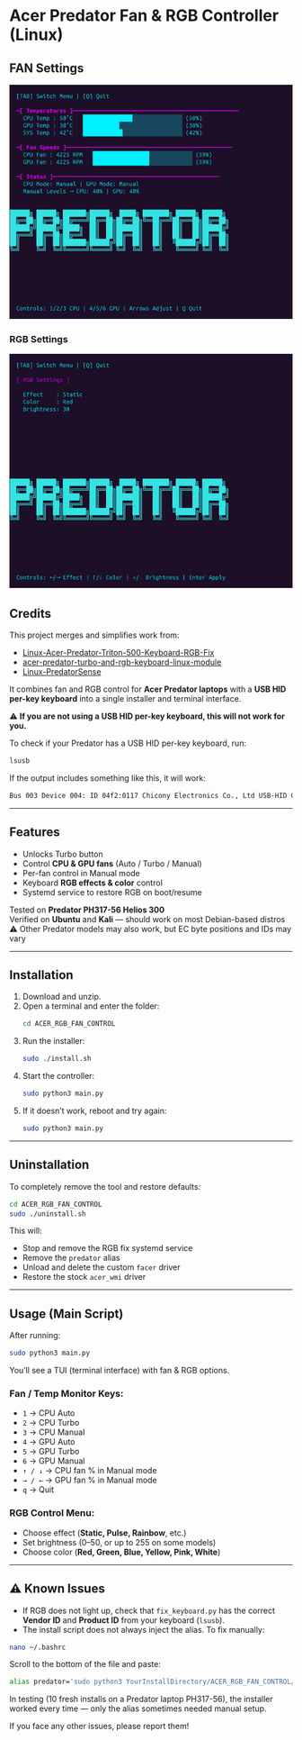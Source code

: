 # Acer Predator Fan & RGB Controller (Linux)

## FAN Settings
![Fan Control Screenshot](Screenshots/fanMenu.png)

### RGB Settings
![RGB Control Screenshot](Screenshots/rgbMenu.png)

## Credits
This project merges and simplifies work from:
- [Linux-Acer-Predator-Triton-500-Keyboard-RGB-Fix](https://github.com/DoStraTech)
- [acer-predator-turbo-and-rgb-keyboard-linux-module](https://github.com/JafarAkhondali)
- [Linux-PredatorSense](https://github.com/snowyoneill)

It combines fan and RGB control for **Acer Predator laptops** with a **USB HID per-key keyboard** into a single installer and terminal interface.

⚠️ **If you are not using a USB HID per-key keyboard, this will not work for you.**

To check if your Predator has a USB HID per-key keyboard, run:
```bash
lsusb
```
If the output includes something like this, it will work:
```bash
Bus 003 Device 004: ID 04f2:0117 Chicony Electronics Co., Ltd USB-HID Gaming Keyboard (C)
```

---

## Features
- Unlocks Turbo button
- Control **CPU & GPU fans** (Auto / Turbo / Manual)
- Per-fan control in Manual mode
- Keyboard **RGB effects & color** control
- Systemd service to restore RGB on boot/resume

Tested on **Predator PH317-56 Helios 300**  
Verified on **Ubuntu** and **Kali** — should work on most Debian-based distros  
⚠️ Other Predator models may also work, but EC byte positions and IDs may vary

---

## Installation
1. Download and unzip.  
2. Open a terminal and enter the folder:
   ```bash
   cd ACER_RGB_FAN_CONTROL
   ```
3. Run the installer:
   ```bash
   sudo ./install.sh
   ```
4. Start the controller:
   ```bash
   sudo python3 main.py
   ```
5. If it doesn’t work, reboot and try again:
   ```bash
   sudo python3 main.py
   ```

---

## Uninstallation
To completely remove the tool and restore defaults:
```bash
cd ACER_RGB_FAN_CONTROL
sudo ./uninstall.sh
```

This will:
- Stop and remove the RGB fix systemd service  
- Remove the `predator` alias  
- Unload and delete the custom `facer` driver  
- Restore the stock `acer_wmi` driver  

---

## Usage (Main Script)
After running:
```bash
sudo python3 main.py
```
You’ll see a TUI (terminal interface) with fan & RGB options.

### Fan / Temp Monitor Keys:
- `1` → CPU Auto  
- `2` → CPU Turbo  
- `3` → CPU Manual  
- `4` → GPU Auto  
- `5` → GPU Turbo  
- `6` → GPU Manual  
- `↑ / ↓` → CPU fan % in Manual mode  
- `→ / ←` → GPU fan % in Manual mode  
- `q` → Quit  

### RGB Control Menu:
- Choose effect (**Static, Pulse, Rainbow**, etc.)  
- Set brightness (0–50, or up to 255 on some models)  
- Choose color (**Red, Green, Blue, Yellow, Pink, White**)  

---

## ⚠️ Known Issues
- If RGB does not light up, check that `fix_keyboard.py` has the correct **Vendor ID** and **Product ID** from your keyboard (`lsusb`).  
- The install script does not always inject the alias. To fix manually:

```bash
nano ~/.bashrc
```

Scroll to the bottom of the file and paste:
```bash
alias predator='sudo python3 YourInstallDirectory/ACER_RGB_FAN_CONTROL/main.py'
```

In testing (10 fresh installs on a Predator laptop PH317-56), the installer worked every time — only the alias sometimes needed manual setup.  

If you face any other issues, please report them!
